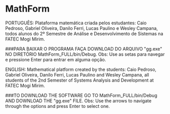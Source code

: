 # MathForm

PORTUGUÊS:
Plataforma matemática criada pelos estudantes:
Caio Pedroso, Gabriel Oliveira, Danilo Ferri, Lucas Paulino e Wesley Campana, 
todos alunos do 2º Semestre de Análise e Desenvolvimento de Sistemas na FATEC Mogi Mirim.

###PARA BAIXAR O PROGRAMA FAÇA DOWNLOAD DO ARQUIVO "gg.exe" NO DIRETÓRIO MathForm_FULL/bin/Debug.
Obs: Use as setas para navegar e pressione Enter para entrar em alguma opção.

ENGLISH:
Mathematical platform created by the students:
Caio Pedroso, Gabriel Oliveira, Danilo Ferri, Lucas Paulino and Wesley Campana,
all students of the 2nd Semester of Systems Analysis and Development at FATEC Mogi Mirim.

###TO DOWNLOAD THE SOFTWARE GO TO MathForm_FULL/bin/Debug AND DOWNLOAD THE "gg.exe" FILE.
Obs: Use the arrows to navigate through the options and press Enter to select one.
